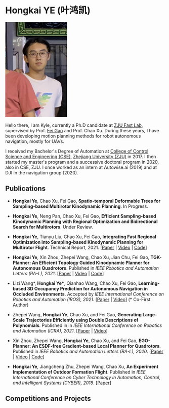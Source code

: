# Hongkai YE (叶鸿凯)
<img src="misc/me1.jpg" width = "195" height = "300"/>

Hello there, I am Kyle, currently a Ph.D candidate at [ZJU Fast Lab](http://www.kivact.com/), supervised by Prof. [Fei Gao](https://ustfei.com/) and Prof. Chao Xu. During these years, I have been developing motion planning methods for robot autonomous navigation, mostly for UAVs. 

I received my Bachelor's Degree of Automation at [College of Control Science and Engineering (CSE)](http://www.cse.zju.edu.cn/), [Zhejiang University (ZJU)](https://www.zju.edu.cn/english/) in 2017. I then started my master's program and a successive doctoral program in 2020, also in CSE, ZJU. I once worked as an intern at Autowise.ai (2019) and at DJI in the navigation group (2020).

## Publications
* __Hongkai Ye__, Chao Xu, Fei Gao, __Spatio-temporal Deformable Trees for Sampling-based Multirotor Kinodynamic Planning__. In Progress.

* __Hongkai Ye__, Neng Pan, Chao Xu, Fei Gao, __Efficient Sampling-based Kinodynamic Planning with Regional Optimization and Bidirectional Search for Multirotors__. Under Review.

* __Hongkai Ye__, Tianyu Liu, Chao Xu, Fei Gao, __Integrating Fast Regional Optimization into Sampling-based Kinodynamic Planning for Multirotor Flight__. Technical Report, 2021. 
[[Paper](https://arxiv.org/abs/2103.05519) | [Video](https://www.youtube.com/watch?v=gJ6ttY34iWA) | [Code](https://github.com/ZJU-FAST-Lab/kino_sampling_with_regional_opti)]

* __Hongkai Ye__, Xin Zhou, Zhepei Wang, Chao Xu, Jian Chu, Fei Gao, __TGK-Planner: An Efficient Topology Guided Kinodynamic Planner for Autonomous Quadrotors__. Published in _IEEE Robotics and Automation Letters (RA-L), 2021_. 
[[Paper](https://arxiv.org/abs/2008.03468) | [Video](https://youtu.be/nNS0p8h5zAk) | [Code](https://github.com/ZJU-FAST-Lab/TGK-Planner)]


* Lizi Wang*, __Hongkai Ye*__, Qianhao Wang, Chao Xu, Fei Gao, __Learning-based 3D Occupancy Prediction for Autonomous Navigation in Occluded Environments__. Accepted by _IEEE International Conference on Robotics and Automation (IROS), 2021_. 
[[Paper](https://arxiv.org/abs/2011.03981) | [Video](https://www.youtube.com/watch?v=Qb3ni_j0Dic)] (* Co-First Author)


* Zhepei Wang, __Hongkai Ye__, Chao Xu, and Fei Gao, __Generating Large-Scale Trajectories Efficiently using Double Descriptions of Polynomials__. Published in in _IEEE International Conference on Robotics and Automation (ICRA), 2021_. 
[[Paper](https://arxiv.org/abs/2011.02662) | [Video](https://www.youtube.com/watch?v=tA3fIyggH4I)]


* Xin Zhou, Zhepei Wang, __Hongkai Ye__, Chao Xu, and Fei Gao, __EGO-Planner: An ESDF-free Gradient-based Local Planner for Quadrotors__. Published in _IEEE Robotics and Automation Letters (RA-L), 2020_. 
[[Paper](https://arxiv.org/abs/2008.08835) | [Video](https://www.youtube.com/watch?v=UKoaGW7t7Dk&feature=youtu.be) | [Code](https://github.com/ZJU-FAST-Lab/ego-planner)]


* __Hongkai Ye__, Jiangcheng Zhu, Zhepei Wang, Chao Xu, __An Experiment Implementation of Outdoor Formation Flight__. Published in _IEEE International Conference on Cyber Technology in Automation, Control, and Intelligent Systems (CYBER), 2018_.
[[Paper](https://ieeexplore.ieee.org/document/8688312)]


## Competitions and Projects
